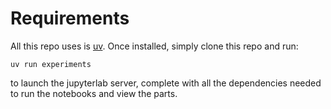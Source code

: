 # Requirements

All this repo uses is [uv](https://docs.astral.sh/uv/). Once installed, simply clone this repo and run:

```uv run experiments```

to launch the jupyterlab server, complete with all the dependencies needed to run the notebooks and view the parts.